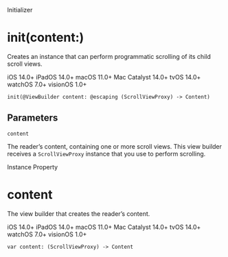 Initializer

# init(content:)

Creates an instance that can perform programmatic scrolling of its child
scroll views.

iOS 14.0+  iPadOS 14.0+  macOS 11.0+  Mac Catalyst 14.0+  tvOS 14.0+  watchOS
7.0+  visionOS 1.0+

    
    
    init(@ViewBuilder content: @escaping (ScrollViewProxy) -> Content)

##  Parameters

`content`

    

The reader’s content, containing one or more scroll views. This view builder
receives a `ScrollViewProxy` instance that you use to perform scrolling.

Instance Property

# content

The view builder that creates the reader’s content.

iOS 14.0+  iPadOS 14.0+  macOS 11.0+  Mac Catalyst 14.0+  tvOS 14.0+  watchOS
7.0+  visionOS 1.0+

    
    
    var content: (ScrollViewProxy) -> Content

